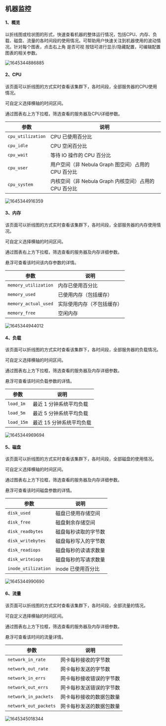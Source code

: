 ## 机器监控
#### 1、概览

以折线图或柱状图的形式，快速查看机器的整体运行情况，包括CPU、内存、负载、磁盘、流量的各时间段的使用情况。可帮助用户快速关注到机器使用的波动情况。针对每个图表，点击右上角 是否可视 按钮可进行显示/隐藏配置，可编辑配置图表的相关参数。

![1645344886885](https://github.com/jdcloudcom/cn/blob/cn-joygraph/image/Elastic-Compute/Graph-Compute/1645344886885.png)

#### 2、CPU

该页面可以折线图的方式实时查看该集群下，各时间段，全部服务器的CPU使用情况。

可自定义选择横轴的时间区间。

通过图表右上方下拉框，筛选查看的服务器及CPU详细参数。

| 参数              | 说明                                                  |
| ----------------- | ----------------------------------------------------- |
| `cpu_utilization` | CPU 已使用百分比                                      |
| `cpu_idle`        | CPU 空闲百分比                                        |
| `cpu_wait`        | 等待 IO 操作的 CPU 百分比                             |
| `cpu_user`        | 用户空间（非 Nebula Graph 图空间）占用的 CPU 百分比   |
| `cpu_system`      | 内核空间（非 Nebula Graph 内核空间）占用的 CPU 百分比 |

![1645344916359](https://github.com/jdcloudcom/cn/blob/cn-joygraph/image/Elastic-Compute/Graph-Compute/1645344916359.png)

#### 3、内存

该页面可以折线图的方式实时查看该集群下，各时间段，全部服务器的内存使用情况。

可自定义选择横轴的时间区间。

通过图表右上方下拉框，筛选查看的服务器及内存详细参数。

悬浮可查看该时间该内存参数的详情。

| 参数                 | 说明                       |
| -------------------- | -------------------------- |
| `memory_utilization` | 内存已使用百分比           |
| `memory_used`        | 已使用内存（包括缓存）     |
| `memory_actual_used` | 实际使用内存（不包括缓存） |
| `memory_free`        | 空闲内存                   |

![1645344944012](https://github.com/jdcloudcom/cn/blob/cn-joygraph/image/Elastic-Compute/Graph-Compute/1645344944012.png)

#### 4、负载

该页面可以折线图的方式实时查看该集群下，各时间段，全部服务器的负载情况。

可自定义选择横轴的时间区间。

通过图表右上方下拉框，筛选查看的服务器及内存详细参数。

悬浮可查看该时间负载参数的详情。

| 参数       | 说明                     |
| ---------- | ------------------------ |
| `load_1m`  | 最近 1 分钟系统平均负载  |
| `load_5m`  | 最近 5 分钟系统平均负载  |
| `load_15m` | 最近 15 分钟系统平均负载 |

![1645344969694](https://github.com/jdcloudcom/cn/blob/cn-joygraph/image/Elastic-Compute/Graph-Compute/1645344969694.png)

#### 5、磁盘

该页面可以折线图的方式实时查看该集群下，各时间段，全部磁盘的使用情况。

可自定义选择横轴的时间区间。

通过图表右上方下拉框，筛选查看的服务器及内存详细参数。

悬浮可查看该时间磁盘参数的详情。

| 参数                | 说明                 |
| ------------------- | -------------------- |
| `disk_used`         | 磁盘已使用存储空间   |
| `disk_free`         | 磁盘剩余存储空间     |
| `disk_readbytes`    | 磁盘每秒读取的字节数 |
| `disk_writebytes`   | 磁盘每秒写入的字节数 |
| `disk_readiops`     | 磁盘每秒的读请求数量 |
| `disk_writeiops`    | 磁盘每秒的写请求数量 |
| `inode_utilization` | inode 已使用百分比   |

![1645344990690](https://github.com/jdcloudcom/cn/blob/cn-joygraph/image/Elastic-Compute/Graph-Compute/1645344990690.png)

#### 6、流量

该页面可以折线图的方式实时查看该集群下，各时间段，全部流量的情况。

可自定义选择横轴的时间区间。

通过图表右上方下拉框，筛选查看的服务器及内存详细参数。

悬浮可查看该时间的流量详情。

| 参数                  | 说明                     |
| --------------------- | ------------------------ |
| `network_in_rate`     | 网卡每秒接收的字节数     |
| `network_out_rate`    | 网卡每秒发送的字节数     |
| `network_in_errs`     | 网卡每秒接收错误的字节数 |
| `network_out_errs`    | 网卡每秒发送错误的字节数 |
| `network_in_packets`  | 网卡每秒接收的数据包数量 |
| `network_out_packets` | 网卡每秒发送的数据包数量 |

![1645345018344](https://github.com/jdcloudcom/cn/blob/cn-joygraph/image/Elastic-Compute/Graph-Compute/1645345018344.png)
